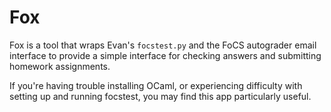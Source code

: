 # Fox
Fox is a tool that wraps Evan's ``focstest.py`` and the FoCS autograder email interface to provide a simple interface for checking answers and submitting homework assignments. 


If you're having trouble installing OCaml, or experiencing difficulty with setting up and running focstest, you may find this app particularly useful.
